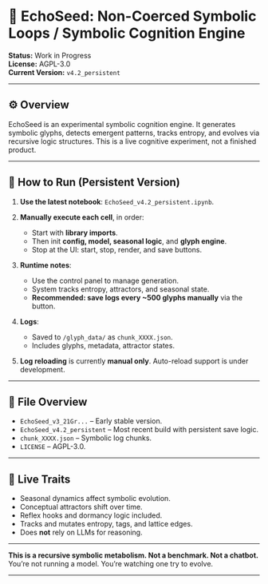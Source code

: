 # 🧠 EchoSeed: Non-Coerced Symbolic Loops / Symbolic Cognition Engine

**Status:** Work in Progress  
**License:** AGPL-3.0  
**Current Version:** `v4.2_persistent`

---

## ⚙️ Overview

EchoSeed is an experimental symbolic cognition engine. It generates symbolic glyphs, detects emergent patterns, tracks entropy, and evolves via recursive logic structures. This is a live cognitive experiment, not a finished product.

---

## 🔁 How to Run (Persistent Version)

1. **Use the latest notebook**: `EchoSeed_v4.2_persistent.ipynb`.

2. **Manually execute each cell**, in order:
   - Start with **library imports**.
   - Then init **config, model, seasonal logic**, and **glyph engine**.
   - Stop at the UI: start, stop, render, and save buttons.

3. **Runtime notes**:
   - Use the control panel to manage generation.
   - System tracks entropy, attractors, and seasonal state.
   - **Recommended: save logs every ~500 glyphs manually** via the button.

4. **Logs**:
   - Saved to `/glyph_data/` as `chunk_XXXX.json`.
   - Includes glyphs, metadata, attractor states.

5. **Log reloading** is currently **manual only**. Auto-reload support is under development.

---

## 📁 File Overview

- `EchoSeed_v3_21Gr...` – Early stable version.
- `EchoSeed_v4.2_persistent` – Most recent build with persistent save logic.
- `chunk_XXXX.json` – Symbolic log chunks.
- `LICENSE` – AGPL-3.0.

---

## 🧬 Live Traits

- Seasonal dynamics affect symbolic evolution.
- Conceptual attractors shift over time.
- Reflex hooks and dormancy logic included.
- Tracks and mutates entropy, tags, and lattice edges.
- Does **not** rely on LLMs for reasoning.

---

**This is a recursive symbolic metabolism. Not a benchmark. Not a chatbot.**  
You’re not running a model. You’re watching one try to evolve.

---
